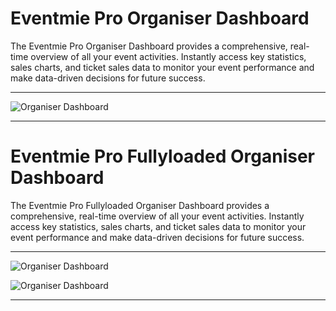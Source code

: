 # Eventmie Pro Organiser Dashboard

The Eventmie Pro Organiser Dashboard provides a comprehensive, real-time overview of all your event activities. Instantly access key statistics, sales charts, and ticket sales data to monitor your event performance and make data-driven decisions for future success.

---

![Organiser Dashboard](/images/v3/Event-organiser-dashboard-image-10.webp "Organiser Dashboard")

---
# Eventmie Pro Fullyloaded Organiser Dashboard

The Eventmie Pro Fullyloaded Organiser Dashboard provides a comprehensive, real-time overview of all your event activities. Instantly access key statistics, sales charts, and ticket sales data to monitor your event performance and make data-driven decisions for future success.

---

![Organiser Dashboard](/images/v3/Event-organiser-dashboard-image-EPF-11.webp "Organiser Dashboard")

![Organiser Dashboard](/images/v3/Event-organiser-statistics-image-12.webp "Organiser Dashboard")

---
